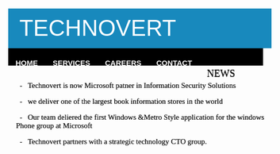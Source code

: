 <html>
<head>
<title>TECHNOVERT</title>
<style type="text/css">
.heading
{
 background-color:rgba(8,129,185,0.932);
 margin-top:-10px;
 width:101%;
 height:45px;
 margin-left:-10pt;
}
.menu_bar
{
  background-color:black;
  width:102%;
  height:35px;
  margin-left:-10pt;
}
h1{
color:white;
font-size:46px;
font-weight:normal;
font-width:0px;
font-family:Arial;
padding:12px;
padding-left:10px;
padding-bottom:23px;
margin:0px;
}
h2
{
color:white;
font-size:15px;
font-family:Arial;
padding-right:30px;
padding-top:-10px;
padding-bottom:10px;
float:left;
}
.h3
{
float:left;
font-family:corbel;

}

.bordering
{
  border:0.1px solid black;
  border-width:thin;
  padding-left:10px;
  margin-top:20px;
  margin-left:40px;
  width: 60%;
  length:50%;
}
#menubar
{
 width:1250px;
 margin:0 auto;
}
#image
{
float:right;
alt="noimage";
padding:5pt;
}
.p1
{
font-family:Segoe UI Symbol;
font-size:15px;
text-shadow:0px 0.2px;
padding-left:2pt;
}
.p3
{
font-family:corbel;
font-size:100%;
font-weight:500;
text-shadow:0.1px 0.33px;
font-width:70%;
margin-left:38px;

}
</style>
</head>

<body>
   <h1 class="heading">&nbsp;TECHNOVERT</h1>
    <div class="menu_bar">
    <div id="menubar">
    <h2>&emsp;HOME</h2>
    <h2>SERVICES</h2>
     <h2>CAREERS</h2>
     <h2>CONTACT</h2>
    <img id="image"src="C:\Users\us\Pictures\test1.png">
</div>
</div>
<div class="bordering">
<div class="p1"> 
 <p style="font-size:20px;font-weight:500;font-height:10px;margin-left:0.4px;margin-bottom:-10px;margin-top:-0.6px;font-weight:0;padding-top:5px;padding-bottom:-10px;text-shadow:0px 1px;">NEWS</p>
<p>&nbsp;&nbsp;-  &ensp;Technovert is now Microsoft patner in Information Security Solutions</p>
 <p>&nbsp;&nbsp;- &ensp;we deliver one of the largest book information stores in the world</p>
 <p>&nbsp;&nbsp;-  &ensp;Our team deliered the first Windows &amp;Metro Style application for the windows Phone group at Microsoft</p>
 <p>&nbsp;&nbsp;-  &ensp;Technovert partners with a strategic technology CTO group.</h4></p></div>
</div>

